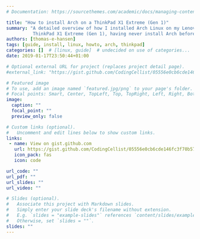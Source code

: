```yaml
---
# Documentation: https://sourcethemes.com/academic/docs/managing-content/

title: "How to install Arch on a ThinkPad X1 Extreme (Gen 1)"
summary: "A detailed overview of how I installed Arch Linux on my Lenovo
          ThinkPad X1 Extreme (Gen 1), having never install Arch before."
authors: [thomas-e-hansen]
tags: [guide, install, linux, howto, arch, thinkpad]
categories: []  # [linux, guide]  # undecided on use of categories...
date: 2019-01-17T23:50:44+01:00

# Optional external URL for project (replaces project detail page).
#external_link: "https://gist.github.com/CodingCellist/05556e0cb6cde146fc3f70b578b73da3"

# Featured image
# To use, add an image named `featured.jpg/png` to your page's folder.
# Focal points: Smart, Center, TopLeft, Top, TopRight, Left, Right, BottomLeft, Bottom, BottomRight.
image:
  caption: ""
  focal_point: ""
  preview_only: false

# Custom links (optional).
#   Uncomment and edit lines below to show custom links.
links:
 - name: View on gist.github.com
   url: https://gist.github.com/CodingCellist/05556e0cb6cde146fc3f70b578b73da3
   icon_pack: fas
   icon: code

url_code: ""
url_pdf: ""
url_slides: ""
url_video: ""

# Slides (optional).
#   Associate this project with Markdown slides.
#   Simply enter your slide deck's filename without extension.
#   E.g. `slides = "example-slides"` references `content/slides/example-slides.md`.
#   Otherwise, set `slides = ""`.
slides: ""
---
```

<!-- FIXME
gist-embed CodingCellist 05556e0cb6cde146fc3f70b578b73da3 gist93766799
-->

